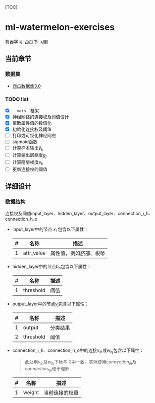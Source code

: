 [TOC]
# ml-watermelon-exercises

机器学习-西瓜书-习题

## 当前章节

### 数据集

- [西瓜数据集3.0](dataset/watermelon-dataset-3.0.csv)

### TODO list

- [x] `__main__`框架
- [x] 神经网络的连接权及阈值设计
- [x] 离散属性值的数值化
- [x] 初始化连接权及阈值
- [ ] 打印或可视化神经网络
- [ ] sigmoid函数
- [ ] 计算样本输出$\hat{y}_k$
- [ ] 计算输出层梯度$g_j$
- [ ] 计算隐层梯度$e_h$
- [ ] 更新连接权的阈值

## 详细设计

### 数据结构

连接权及阈值input_layer、hidden_layer、output_layer、connection_i_h、connection_h_o

- input_layer中的节点 $x_i$ 包含以下属性：

  | #    | 名称       | 描述                   |
  | ---- | ---------- | ---------------------- |
  | 1    | attr_value | 属性值，例如脐部、根蒂 |

- hidden_layer中的节点$b_h$包含以下属性：

  | #    | 名称      | 描述 |
  | ---- | --------- | ---- |
  | 1    | threshold | 阈值 |

- output_layer中的节点$y_j$包含以下属性：

  | #    | 名称      | 描述     |
  | ---- | --------- | -------- |
  | 1    | output    | 分类结果 |
  | 2    | threshold | 阈值     |

- connection_i_h、connection_h_o中的连接$v_{ih}$或$w_{hj}$包含以下属性：

  > 此处用$v_{ih}$及$w_{hj}$下标与书中一致，实际使用$connection_{ih}$及$connection_{ho}$便于理解
  
  | #    | 名称   | 描述           |
  | ---- | ------ | -------------- |
  | 1    | weight | 当前连接的权重 |

